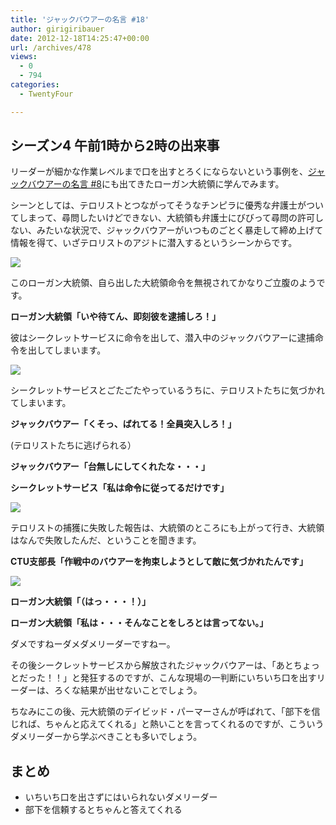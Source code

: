 ```yaml
---
title: 'ジャックバウアーの名言 #18'
author: girigiribauer
date: 2012-12-18T14:25:47+00:00
url: /archives/478
views:
  - 0
  - 794
categories:
  - TwentyFour

---
```

## シーズン4 午前1時から2時の出来事

リーダーが細かな作業レベルまで口を出すとろくにならないという事例を、[ジャックバウアーの名言 #8][1]にも出てきたローガン大統領に学んでみます。

シーンとしては、テロリストとつながってそうなチンピラに優秀な弁護士がついてしまって、尋問したいけどできない、大統領も弁護士にびびって尋問の許可しない、みたいな状況で、ジャックバウアーがいつものごとく暴走して締め上げて情報を得て、いざテロリストのアジトに潜入するというシーンからです。

![][2]

このローガン大統領、自ら出した大統領命令を無視されてかなりご立腹のようです。

**ローガン大統領「いや待てん、即刻彼を逮捕しろ！」**

彼はシークレットサービスに命令を出して、潜入中のジャックバウアーに逮捕命令を出してしまいます。

![][3]

シークレットサービスとごたごたやっているうちに、テロリストたちに気づかれてしまいます。

**ジャックバウアー「くそっ、ばれてる！全員突入しろ！」**

(テロリストたちに逃げられる）

**ジャックバウアー「台無しにしてくれたな・・・」**

**シークレットサービス「私は命令に従ってるだけです」**

![][4]

テロリストの捕獲に失敗した報告は、大統領のところにも上がって行き、大統領はなんで失敗したんだ、ということを聞きます。

**CTU支部長「作戦中のバウアーを拘束しようとして敵に気づかれたんです」**

![][5]

**ローガン大統領「（はっ・・・！）」**

**ローガン大統領「私は・・・そんなことをしろとは言ってない。」**

ダメですねーダメダメリーダーですねー。

その後シークレットサービスから解放されたジャックバウアーは、「あとちょっとだった！！」と発狂するのですが、こんな現場の一判断にいちいち口を出すリーダーは、ろくな結果が出せないことでしょう。

ちなみにこの後、元大統領のデイビッド・パーマーさんが呼ばれて、「部下を信じれば、ちゃんと応えてくれる」と熱いことを言ってくれるのですが、こういうダメリーダーから学ぶべきことも多いでしょう。

## まとめ

  * いちいち口を出さずにはいられないダメリーダー
  * 部下を信頼するとちゃんと答えてくれる

 [1]: /archives/360
 [2]: /img/2012/12/24advent18-012.png
 [3]: /img/2012/12/24advent18-022.png
 [4]: /img/2012/12/24advent18-032.png
 [5]: /img/2012/12/24advent18-042.png

